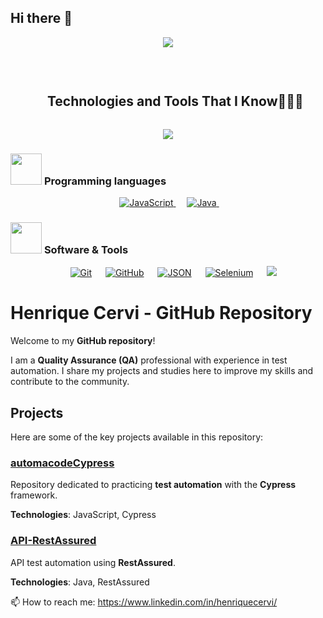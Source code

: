 ## Hi there 👋

<p align="center">
  <a href="https://github.com/DenverCoder1/readme-typing-svg"><img src="https://readme-typing-svg.herokuapp.com?font=Time+New+Roman&color=%23C8BE25&size=25&center=true&vCenter=true&width=600&height=100&lines=Software+Quality+Engineer;QA;Quality+Assurance;Expert+on+API;Always+learning+new+things"></a>
</p>
<br>

<div id="user-content-toc">
  <ul align="center">
    <summary><h2 style="display: inline-block">Technologies and Tools That I Know👨🏻‍💻</h2></summary>
  </ul>
</div>
<!--tech stack icons-->
<p align="center">
  <a href="https://skillicons.dev">
    <img src="https://skillicons.dev/icons?i=java,js,git,docker,postgres,azure,figma,redis,github,mongodb,mysql,postman,idea,vscode&perline=14" />
  </a>
</p>

### <picture> <img src = "https://github.com/7oSkaaa/7oSkaaa/blob/main/Images/Programming_Languages.gif?raw=true" width = 50px>  </picture> Programming languages

<p align="center"> 
  &emsp; 
  <a href="https://developer.mozilla.org/en-US/docs/Web/JavaScript" target="_blank"> 
     <img alt="JavaScript" src="https://img.shields.io/badge/JavaScript%20-%23F7DF1E.svg?style=plastic&logo=javascript&logoColor=black">
   </a>
  &emsp;
  <a href="https://www.java.com" target="_blank"> 
    <img alt="Java" src="https://img.shields.io/badge/Java-%23007396.svg?style=plastic&logo=java&logoColor=white">
  </a>
  &emsp;
</p>

### <picture> <img src = "https://github.com/7oSkaaa/7oSkaaa/blob/main/Images/Software_Tools.gif?raw=true" width = 50px>  </picture> Software & Tools
 
<p align="center">
  &emsp;
    <a href="#"><img alt="Git" src="https://img.shields.io/badge/Git%20-%23F05033.svg?style=plastic&logo=git&logoColor=white"></a>
  &emsp;
    <a href="#"><img alt="GitHub" src="https://img.shields.io/badge/github-%23181717.svg?style=plastic&logo=github&logoColor=white"></a>
  &emsp;
    <a href="#"><img alt="JSON" img src="https://img.shields.io/badge/json-%23000000.svg?style=plastic&logo=json&logoColor=white"></a>
  &emsp;
    <a href="#"><img alt="Selenium" src="https://img.shields.io/badge/selenium-%2343B02A.svg?&style=plastic&logo=selenium&logoColor=white"></a>
    &emsp;
    <a href="#"><img src="https://img.shields.io/badge/mysql-%234479A1.svg?&style=plastic&logo=mysql&logoColor=white"/></a>
</p>

# Henrique Cervi - GitHub Repository

Welcome to my **GitHub repository**!

I am a **Quality Assurance (QA)** professional with experience in test automation. I share my projects and studies here to improve my skills and contribute to the community.

## Projects

Here are some of the key projects available in this repository:

### [automacodeCypress](https://github.com/henriquecervi/automacodeCypress)
Repository dedicated to practicing **test automation** with the **Cypress** framework.

**Technologies**: JavaScript, Cypress

### [API-RestAssured](https://github.com/henriquecervi/API-RestAssured)
API test automation using **RestAssured**.

**Technologies**: Java, RestAssured

📫 How to reach me:
https://www.linkedin.com/in/henriquecervi/
